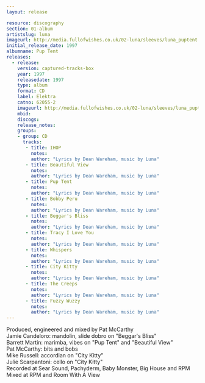 ```yaml
---
layout: release

resource: discography
section: 01-album
artistslug: luna
imageurl: http://media.fullofwishes.co.uk/02-luna/sleeves/luna_puptent.jpg
initial_release_date: 1997
albumname: Pup Tent
releases:
  - release: 
    version: captured-tracks-box
    year: 1997
    releasedate: 1997
    type: album
    format: CD
    label: Elektra
    catno: 62055-2
    imageurl: http://media.fullofwishes.co.uk/02-luna/sleeves/luna_puptent.jpg
    mbid: 
    discogs: 
    release_notes: 
    groups:
    - group: CD
      tracks:
       - title: IHOP
         notes: 
         author: "Lyrics by Dean Wareham, music by Luna"
       - title: Beautiful View
         notes: 
         author: "Lyrics by Dean Wareham, music by Luna"
       - title: Pup Tent
         notes: 
         author: "Lyrics by Dean Wareham, music by Luna"
       - title: Bobby Peru
         notes: 
         author: "Lyrics by Dean Wareham, music by Luna"
       - title: Beggar's Bliss
         notes: 
         author: "Lyrics by Dean Wareham, music by Luna"
       - title: Tracy I Love You
         notes: 
         author: "Lyrics by Dean Wareham, music by Luna"
       - title: Whispers
         notes: 
         author: "Lyrics by Dean Wareham, music by Luna"
       - title: City Kitty
         notes: 
         author: "Lyrics by Dean Wareham, music by Luna"
       - title: The Creeps
         notes: 
         author: "Lyrics by Dean Wareham, music by Luna"
       - title: Fuzzy Wuzzy
         notes: 
         author: "Lyrics by Dean Wareham, music by Luna"
---
```

Produced, engineered and mixed by Pat McCarthy  
Jamie Candeloro: mandolin, slide dobro on "Beggar's Bliss"  
Barrett Martin: marimba, vibes on "Pup Tent" and "Beautiful View"  
Pat McCarthy: bits and bobs  
Mike Russell: accordian on "City Kitty"  
Julie Scarpantoni: cello on "City Kitty"  
Recorded at Sear Sound, Pachyderm, Baby Monster, Big House and RPM  
Mixed at RPM and Room With A View